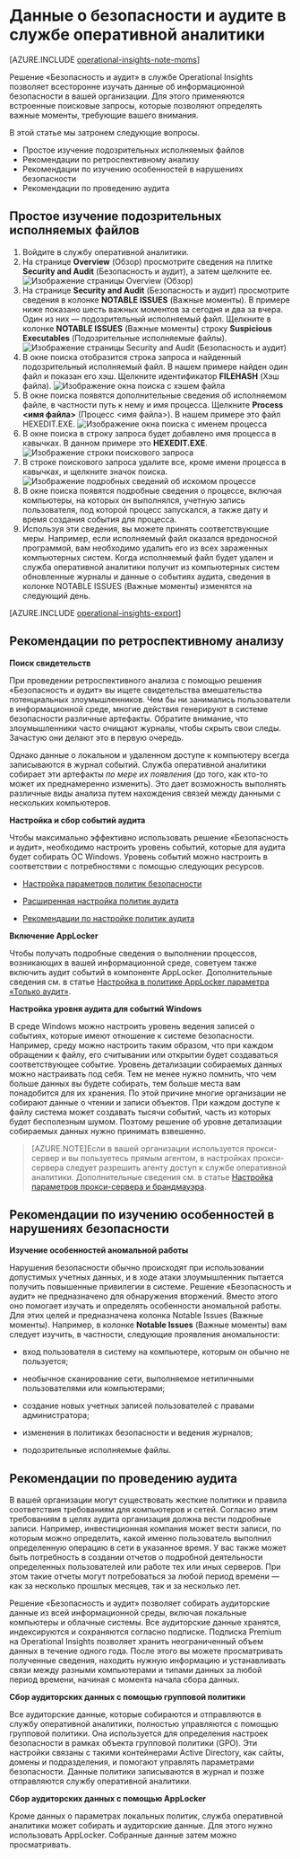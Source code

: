 <properties
   pageTitle="Данные о безопасности и аудите в службе оперативной аналитики"
   description="Узнайте, как использовать решение «Безопасность и аудит» для исчерпывающего изучения данных об информационной безопасности в вашей организации и определения важных моментов, требующих вашего внимания."
   services="operational-insights"
   documentationCenter=""
   authors="bandersmsft"
   manager="jwhit"
   editor="tysonn" />
<tags
   ms.service="operational-insights"
   ms.devlang="na"
   ms.topic="article"
   ms.tgt_pltfrm="na"
   ms.workload="na"
   ms.date="07/21/2015"
   ms.author="banders" />

# Данные о безопасности и аудите в службе оперативной аналитики

[AZURE.INCLUDE [operational-insights-note-moms](../../includes/operational-insights-note-moms.md)]

Решение «Безопасность и аудит» в службе Operational Insights позволяет всесторонне изучать данные об информационной безопасности в вашей организации. Для этого применяются встроенные поисковые запросы, которые позволяют определять важные моменты, требующие вашего внимания.

В этой статье мы затронем следующие вопросы.

- Простое изучение подозрительных исполняемых файлов
- Рекомендации по ретроспективному анализу
- Рекомендации по изучению особенностей в нарушениях безопасности
- Рекомендации по проведению аудита

## Простое изучение подозрительных исполняемых файлов

1. Войдите в службу оперативной аналитики.
2. На странице **Overview** (Обзор) просмотрите сведения на плитке **Security and Audit** (Безопасность и аудит), а затем щелкните ее. ![Изображение страницы Overview (Обзор)](./media/operational-insights-security-audit/sec-audit-dash02.png)
3. На странице **Security and Audit** (Безопасность и аудит) просмотрите сведения в колонке **NOTABLE ISSUES** (Важные моменты). В примере ниже показано шесть важных моментов за сегодня и два за вчера. Один из них — подозрительный исполняемый файл. Щелкните в колонке **NOTABLE ISSUES** (Важные моменты) строку **Suspicious Executables** (Подозрительные исполняемые файлы). ![Изображение страницы Security and Audit (Безопасность и аудит)](./media/operational-insights-security-audit/sec-audit-dash03.png)
4. В окне поиска отобразится строка запроса и найденный подозрительный исполняемый файл. В нашем примере найден один файл и показан его хэш. Щелкните идентификатор **FILEHASH** (Хэш файла). ![Изображение окна поиска с хэшем файла](./media/operational-insights-security-audit/sec-audit-search01.png)
5. В окне поиска появятся дополнительные сведения об исполняемом файле, в частности путь к нему и имя процесса. Щелкните **Process &lt;имя файла&gt;** (Процесс &lt;имя файла&gt;). В нашем примере это файл HEXEDIT.EXE. ![Изображение окна поиска с именем процесса](./media/operational-insights-security-audit/sec-audit-search02.png)
6. В окне поиска в строку запроса будет добавлено имя процесса в кавычках. В данном примере это **HEXEDIT.EXE**.![Изображение строки поискового запроса](./media/operational-insights-security-audit/sec-audit-search03.png)
7. В строке поискового запроса удалите все, кроме имени процесса в кавычках, и щелкните значок поиска. ![Изображение подробных сведений об искомом процессе](./media/operational-insights-security-audit/sec-audit-search04.png)
8. В окне поиска появятся подробные сведения о процессе, включая компьютеры, на которых он выполнялся, учетную запись пользователя, под которой процесс запускался, а также дату и время создания события для процесса.
9. Используя эти сведения, вы можете принять соответствующие меры. Например, если исполняемый файл оказался вредоносной программой, вам необходимо удалить его из всех зараженных компьютерных систем. Когда исполняемый файл будет удален и служба оперативной аналитики получит из компьютерных систем обновленные журналы и данные о событиях аудита, сведения в колонке NOTABLE ISSUES (Важные моменты) изменятся на следующий день.

[AZURE.INCLUDE [operational-insights-export](../../includes/operational-insights-export.md)]

## Рекомендации по ретроспективному анализу

**Поиск свидетельств**

При проведении ретроспективного анализа с помощью решения «Безопасность и аудит» вы ищете свидетельства вмешательства потенциальных злоумышленников. Чем бы ни занимались пользователи в информационной среде, многие действия генерируют в системе безопасности различные артефакты. Обратите внимание, что злоумышленники часто очищают журналы, чтобы скрыть свои следы. Зачастую они делают это в первую очередь.

Однако данные о локальном и удаленном доступе к компьютеру всегда записываются в журнал событий. Служба оперативной аналитики собирает эти артефакты *по мере их появления* (до того, как кто-то может их преднамеренно изменить). Это дает возможность выполнять различные виды анализа путем нахождения связей между данными с нескольких компьютеров.

**Настройка и сбор событий аудита**

Чтобы максимально эффективно использовать решение «Безопасность и аудит», необходимо настроить уровень событий, которые для аудита будет собирать ОС Windows. Уровень событий можно настроить в соответствии с потребностями с помощью следующих ресурсов.

- [Настройка параметров политик безопасности](https://technet.microsoft.com/library/dn135243(v=ws.10).aspx)

- [Расширенная настройка политик аудита](https://technet.microsoft.com/library/jj852202(v=ws.10).aspx)

- [Рекомендации по настройке политик аудита](https://technet.microsoft.com/library/dn487457.aspx)

**Включение AppLocker**

Чтобы получать подробные сведения о выполнении процессов, возникающих в вашей информационной среде, советуем также включить аудит событий в компоненте AppLocker. Дополнительные сведения см. в статье [Настройка в политике AppLocker параметра «Только аудит»](https://technet.microsoft.com/library/hh994622.aspx).

**Настройка уровня аудита для событий Windows**

В среде Windows можно настроить уровень ведения записей о событиях, которые имеют отношение к системе безопасности. Например, среду можно настроить таким образом, что при каждом обращении к файлу, его считывании или открытии будет создаваться соответствующее событие. Уровень детализации собираемых данных можно настраивать под себя. Тем не менее нужно помнить, что чем больше данных вы будете собирать, тем больше места вам понадобится для их хранения. По этой причине многие организации не собирают данные о чтении и записи объектов. При каждом доступе к файлу система может создавать тысячи событий, часть из которых будет бесполезным шумом. Поэтому решение об уровне детализации собираемых данных нужно принимать взвешенно.

>[AZURE.NOTE]Если в вашей организации используется прокси-сервер и вы пользуетесь прямым агентом, в настройках прокси-сервера следует разрешить агенту доступ к службе оперативной аналитики. Дополнительные сведения см. в статье [Настройка параметров прокси-сервера и брандмауэра](operational-insights-proxy-firewall.md).

## Рекомендации по изучению особенностей в нарушениях безопасности

**Изучение особенностей аномальной работы**

Нарушения безопасности обычно происходят при использовании допустимых учетных данных, и в ходе атаки злоумышленник пытается получить повышенные привилегии в системе. Решение «Безопасность и аудит» не предназначено для обнаружения вторжений. Вместо этого оно помогает изучать и определять особенности аномальной работы. Для этих целей и предназначена колонка Notable Issues (Важные моменты). Например, в колонке **Notable Issues** (Важные моменты) вам следует изучить, в частности, следующие проявления аномальности:

- вход пользователя в систему на компьютере, которым он обычно не пользуется;

- необычное сканирование сети, выполняемое нетипичными пользователями или компьютерами;

- создание новых учетных записей пользователей с правами администратора;

- изменения в политиках безопасности и ведения журналов;

- подозрительные исполняемые файлы.

## Рекомендации по проведению аудита

В вашей организации могут существовать жесткие политики и правила соответствия требованиям для компьютеров и сетей. Согласно этим требованиям в целях аудита организация должна вести подробные записи. Например, инвестиционная компания может вести записи, по которым можно определить, какой именно пользователь выполнил определенную операцию в сети в указанное время. У вас также может быть потребность в создании отчетов о подробной деятельности определенных пользователей или работе тех или иных серверов. При этом такие отчеты могут потребоваться за любой период времени — как за несколько прошлых месяцев, так и за несколько лет.

Решение «Безопасность и аудит» позволяет собирать аудиторские данные из всей информационной среды, включая локальные компьютеры и облачные системы. Все аудиторские данные хранятся, индексируются и сохраняются согласно подписке. Подписка Premium на Operational Insights позволяет хранить неограниченный объем данных в течение одного года. После этого вы можете просматривать полученные сведения, находить нужную информацию и устанавливать связи между разными компьютерами и типами данных за любой период времени, начиная с момента начала сбора данных.

**Сбор аудиторских данных с помощью групповой политики**

Все аудиторские данные, которые собираются и отправляются в службу оперативной аналитики, полностью управляются с помощью групповой политики. Она используется для определения настроек безопасности в рамках объекта групповой политики (GPO). Эти настройки связаны с такими контейнерами Active Directory, как сайты, домены и подразделения, и помогают управлять параметрами безопасности. Данные политики записываются в журнал и позже отправляются службу оперативной аналитики.

**Сбор аудиторских данных с помощью AppLocker**

Кроме данных о параметрах локальных политик, служба оперативной аналитики может собирать и аудиторские данные. Для этого нужно использовать AppLocker. Собранные данные затем можно просматривать.

<!---HONumber=August15_HO6-->